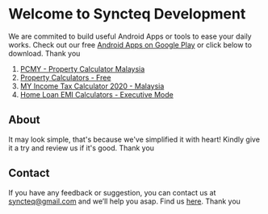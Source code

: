 # Welcome to Syncteq Development
We are commited to build useful Android Apps or tools to ease your daily works. Check out our free
[Android Apps on Google Play](https://play.google.com/store/apps/dev?id=7422191688104838951) or click below to download. Thank you

1. [PCMY - Property Calculator Malaysia](https://play.google.com/store/apps/details?id=syncteq.propertycalculatormalaysia)
2. [Property Calculators - Free](https://play.google.com/store/apps/details?id=syncteq.propertycalculators)
3. [MY Income Tax Calculator 2020 - Malaysia](https://play.google.com/store/apps/details?id=syncteq.myincometaxcalculator)
4. [Home Loan EMI Calculators - Executive Mode](https://play.google.com/store/apps/details?id=syncteq.homeloanemicalculators)


## About
It may look simple, that's because we've simplified it with heart! Kindly give it a try and review us if it's good. Thank you

## Contact
If you have any feedback or suggestion, you can contact us at syncteq@gmail.com and we’ll help you asap. Find us 
[here](https://linktr.ee/SyncteqDevelopment). Thank you
